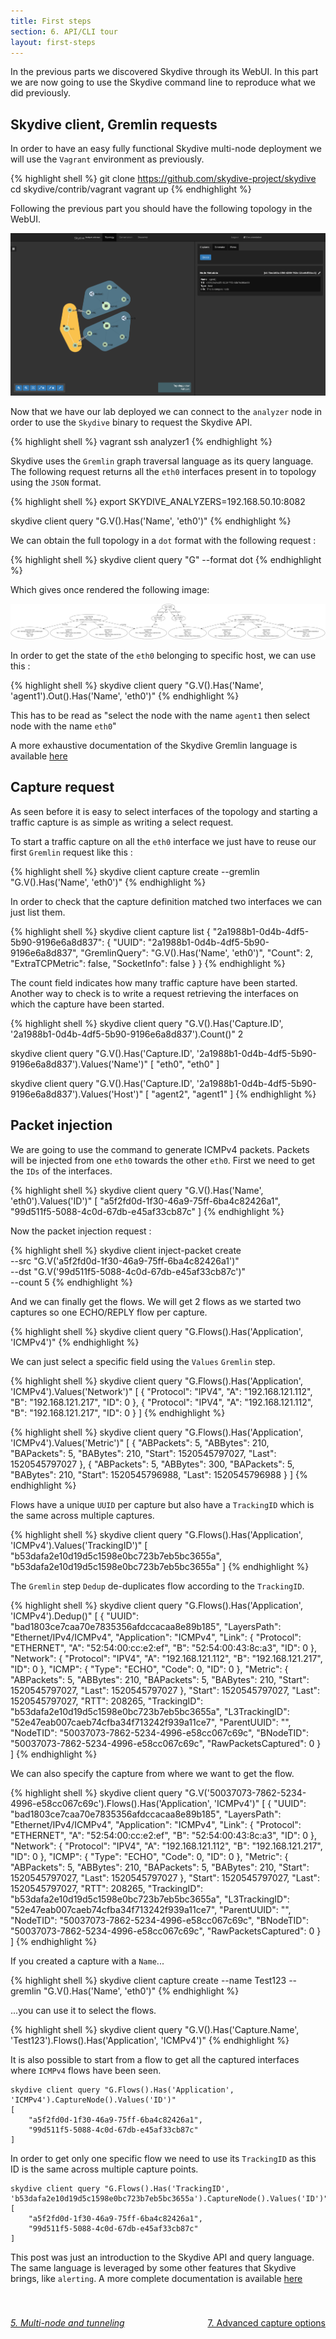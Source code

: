 ```yaml
---
title: First steps
section: 6. API/CLI tour
layout: first-steps
---
```


<p>In the previous parts we discovered Skydive through its WebUI. In this part
we are now going to use the Skydive command line to reproduce what we did previously.</p>

<h2>Skydive client, Gremlin requests</h2>

In order to have an easy fully functional Skydive multi-node deployment we will use the
`Vagrant` environment as previously.

{% highlight shell %}
git clone https://github.com/skydive-project/skydive
cd skydive/contrib/vagrant
vagrant up
{% endhighlight %}

<p>
  Following the previous part you should have the following topology in the WebUI.
</p>

<p>
  <a href="/assets/images/first-steps/multi-nodes-1.png" data-lightbox="WebUI-1" data-title="Skydive WebUI">
    <img src="/assets/images/first-steps/multi-nodes-1.png"/>
  </a>
</p>

Now that we have our lab deployed we can connect to the `analyzer` node in order to
use the `Skydive` binary to request the Skydive API.

{% highlight shell %}
vagrant ssh analyzer1
{% endhighlight %}

Skydive uses the `Gremlin` graph traversal language as its query language.
The following request returns all the `eth0` interfaces present in to topology
using the `JSON` format.

{% highlight shell %}
export SKYDIVE_ANALYZERS=192.168.50.10:8082

skydive client query "G.V().Has('Name', 'eth0')"
{% endhighlight %}

We can obtain the full topology in a `dot` format with the following request :

{% highlight shell %}
skydive client query "G" --format dot
{% endhighlight %}

Which gives once rendered the following image:

<p>
  <a href="/assets/images/first-steps/dot.png" data-lightbox="WebUI-1" data-title="Skydive WebUI">
    <img src="/assets/images/first-steps/dot.png"/>
  </a>
</p>

In order to get the state of the `eth0` belonging to specific host, we can use this :

{% highlight shell %}
skydive client query "G.V().Has('Name', 'agent1').Out().Has('Name', 'eth0')"
{% endhighlight %}

This has to be read as "select the node with the name `agent1` then select node
with the name `eth0`"

A more exhaustive documentation of the Skydive Gremlin language is available
<a href="http://skydive-project.github.io/skydive/api/gremlin/">here</a>

<h2>Capture request</h2>

As seen before it is easy to select interfaces of the topology and starting a traffic
capture is as simple as writing a select request.

To start a traffic capture on all the `eth0` interface we just have to reuse
our first `Gremlin` request like this :

{% highlight shell %}
skydive client capture create --gremlin "G.V().Has('Name', 'eth0')"
{% endhighlight %}

In order to check that the capture definition matched two interfaces we can
just list them.

{% highlight shell %}
skydive client capture list
{
  "2a1988b1-0d4b-4df5-5b90-9196e6a8d837": {
    "UUID": "2a1988b1-0d4b-4df5-5b90-9196e6a8d837",
    "GremlinQuery": "G.V().Has('Name', 'eth0')",
    "Count": 2,
    "ExtraTCPMetric": false,
    "SocketInfo": false
  }
}
{% endhighlight %}

The count field indicates how many traffic capture have been started.
Another way to check is to write a request retrieving the interfaces on which
the capture have been started.

{% highlight shell %}
skydive client query "G.V().Has('Capture.ID', '2a1988b1-0d4b-4df5-5b90-9196e6a8d837').Count()"
2

skydive client query "G.V().Has('Capture.ID', '2a1988b1-0d4b-4df5-5b90-9196e6a8d837').Values('Name')"
[
	"eth0",
	"eth0"
]

skydive client query "G.V().Has('Capture.ID', '2a1988b1-0d4b-4df5-5b90-9196e6a8d837').Values('Host')"
[
	"agent2",
	"agent1"
]
{% endhighlight %}

<h2>Packet injection</h2>

We are going to use the command to generate ICMPv4 packets. Packets will be injected from one `eth0` towards the other `eth0`.
First we need to get the `IDs` of the interfaces.

{% highlight shell %}
skydive client query "G.V().Has('Name', 'eth0').Values('ID')"
[
	"a5f2fd0d-1f30-46a9-75ff-6ba4c82426a1",
	"99d511f5-5088-4c0d-67db-e45af33cb87c"
]
{% endhighlight %}

Now the packet injection request :

{% highlight shell %}
 skydive client inject-packet create \
   --src "G.V('a5f2fd0d-1f30-46a9-75ff-6ba4c82426a1')" \
   --dst "G.V('99d511f5-5088-4c0d-67db-e45af33cb87c')" \
   --count 5
{% endhighlight %}

And we can finally get the flows. We will get 2 flows as we started two captures so
one ECHO/REPLY flow per capture.

{% highlight shell %}
skydive client query "G.Flows().Has('Application', 'ICMPv4')"
{% endhighlight %}

We can just select a specific field using the `Values` `Gremlin` step.

{% highlight shell %}
skydive client query "G.Flows().Has('Application', 'ICMPv4').Values('Network')"
[
	{
		"Protocol": "IPV4",
		"A": "192.168.121.112",
		"B": "192.168.121.217",
		"ID": 0
	},
	{
		"Protocol": "IPV4",
		"A": "192.168.121.112",
		"B": "192.168.121.217",
		"ID": 0
	}
]
{% endhighlight %}

{% highlight shell %}
skydive client query "G.Flows().Has('Application', 'ICMPv4').Values('Metric')"
[
	{
		"ABPackets": 5,
		"ABBytes": 210,
		"BAPackets": 5,
		"BABytes": 210,
		"Start": 1520545797027,
		"Last": 1520545797027
	},
	{
		"ABPackets": 5,
		"ABBytes": 300,
		"BAPackets": 5,
		"BABytes": 210,
		"Start": 1520545796988,
		"Last": 1520545796988
	}
]
{% endhighlight %}

Flows have a unique `UUID` per capture but also have a `TrackingID` which is the same across multiple captures.

{% highlight shell %}
skydive client query "G.Flows().Has('Application', 'ICMPv4').Values('TrackingID')"
[
	"b53dafa2e10d19d5c1598e0bc723b7eb5bc3655a",
	"b53dafa2e10d19d5c1598e0bc723b7eb5bc3655a"
]
{% endhighlight %}

The `Gremlin` step `Dedup` de-duplicates flow according to the `TrackingID`.

{% highlight shell %}
skydive client query "G.Flows().Has('Application', 'ICMPv4').Dedup()"
[
	{
		"UUID": "bad1803ce7caa70e7835356afdccacaa8e89b185",
		"LayersPath": "Ethernet/IPv4/ICMPv4",
		"Application": "ICMPv4",
		"Link": {
			"Protocol": "ETHERNET",
			"A": "52:54:00:cc:e2:ef",
			"B": "52:54:00:43:8c:a3",
			"ID": 0
		},
		"Network": {
			"Protocol": "IPV4",
			"A": "192.168.121.112",
			"B": "192.168.121.217",
			"ID": 0
		},
		"ICMP": {
			"Type": "ECHO",
			"Code": 0,
			"ID": 0
		},
		"Metric": {
			"ABPackets": 5,
			"ABBytes": 210,
			"BAPackets": 5,
			"BABytes": 210,
			"Start": 1520545797027,
			"Last": 1520545797027
		},
		"Start": 1520545797027,
		"Last": 1520545797027,
		"RTT": 208265,
		"TrackingID": "b53dafa2e10d19d5c1598e0bc723b7eb5bc3655a",
		"L3TrackingID": "52e47eab007caeb74cfba34f713242f939a11ce7",
		"ParentUUID": "",
		"NodeTID": "50037073-7862-5234-4996-e58cc067c69c",
		"BNodeTID": "50037073-7862-5234-4996-e58cc067c69c",
		"RawPacketsCaptured": 0
	}
]
{% endhighlight %}

We can also specify the capture from where we want to get the flow.

{% highlight shell %}
skydive client query "G.V('50037073-7862-5234-4996-e58cc067c69c').Flows().Has('Application', 'ICMPv4')"
[
	{
		"UUID": "bad1803ce7caa70e7835356afdccacaa8e89b185",
		"LayersPath": "Ethernet/IPv4/ICMPv4",
		"Application": "ICMPv4",
		"Link": {
			"Protocol": "ETHERNET",
			"A": "52:54:00:cc:e2:ef",
			"B": "52:54:00:43:8c:a3",
			"ID": 0
		},
		"Network": {
			"Protocol": "IPV4",
			"A": "192.168.121.112",
			"B": "192.168.121.217",
			"ID": 0
		},
		"ICMP": {
			"Type": "ECHO",
			"Code": 0,
			"ID": 0
		},
		"Metric": {
			"ABPackets": 5,
			"ABBytes": 210,
			"BAPackets": 5,
			"BABytes": 210,
			"Start": 1520545797027,
			"Last": 1520545797027
		},
		"Start": 1520545797027,
		"Last": 1520545797027,
		"RTT": 208265,
		"TrackingID": "b53dafa2e10d19d5c1598e0bc723b7eb5bc3655a",
		"L3TrackingID": "52e47eab007caeb74cfba34f713242f939a11ce7",
		"ParentUUID": "",
		"NodeTID": "50037073-7862-5234-4996-e58cc067c69c",
		"BNodeTID": "50037073-7862-5234-4996-e58cc067c69c",
		"RawPacketsCaptured": 0
	}
]
{% endhighlight %}

If you created a capture with a `Name`...

{% highlight shell %}
skydive client capture create --name Test123 --gremlin "G.V().Has('Name', 'eth0')"
{% endhighlight %}

...you can use it to select the flows.

{% highlight shell %}
skydive client query "G.V().Has('Capture.Name', 'Test123').Flows().Has('Application', 'ICMPv4')"
{% endhighlight %}

It is also possible to start from a flow to get all the captured interfaces
where `ICMPv4` flows have been seen.

```
skydive client query "G.Flows().Has('Application', 'ICMPv4').CaptureNode().Values('ID')"
[
	"a5f2fd0d-1f30-46a9-75ff-6ba4c82426a1",
	"99d511f5-5088-4c0d-67db-e45af33cb87c"
]
```

In order to get only one specific flow we need to use its `TrackingID` as this ID is
the same across multiple capture points.

```
skydive client query "G.Flows().Has('TrackingID', 'b53dafa2e10d19d5c1598e0bc723b7eb5bc3655a').CaptureNode().Values('ID')"
[
	"a5f2fd0d-1f30-46a9-75ff-6ba4c82426a1",
	"99d511f5-5088-4c0d-67db-e45af33cb87c"
]
```

This post was just an introduction to the Skydive API and query language. The same language
is leveraged by some other features that Skydive brings, like `alerting`. A more complete
documentation is available <a href="http://skydive-project.github.io/">here</a>

<div style="margin-top: 40px;">
  <p style="float:left">
    <a href="/tutorials/first-steps-5.html"><i class="fa fa-chevron-left" aria-hidden="true"> 5. Multi-node and tunneling</i></a>
  </p>
  <p style="float:right">
    <a href="/tutorials/first-steps-7.html">7. Advanced capture options <i class="fa fa-chevron-right" aria-hidden="true"></i></a>
  </p>
</div>
